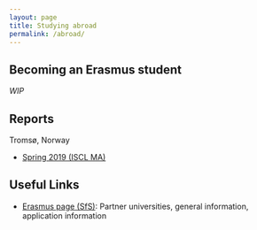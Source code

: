 ```yaml
---
layout: page
title: Studying abroad
permalink: /abroad/
---
```


Becoming an Erasmus student
---

*WIP*


Reports
---

Tromsø, Norway
- [Spring 2019 (ISCL MA)](/files/erasmus/ISCL-MA_2019_Tromso_Verena-Blaschke.pdf)


Useful Links
---

- [Erasmus page (SfS)](https://uni-tuebingen.de/en/faculties/faculty-of-humanities/departments/modern-languages/department-of-linguistics/courses-of-study/erasmus/): Partner universities, general information, application information

